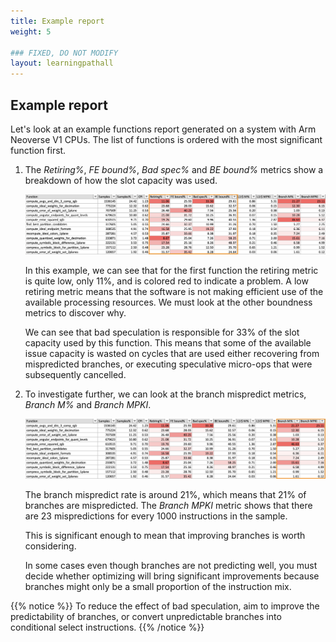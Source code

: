 ```yaml
---
title: Example report
weight: 5

### FIXED, DO NOT MODIFY
layout: learningpathall
---
```


## Example report

Let's look at an example functions report generated on a system with Arm Neoverse V1 CPUs. The list of functions is ordered with the most significant function first.

1. The _Retiring%_, _FE bound%_, _Bad spec%_ and _BE bound%_ metrics show a breakdown of how the slot capacity was used.

    ![Boundness](images/v1-spe-report-boundness.png)

    In this example, we can see that for the first function the retiring metric is quite low, only 11%, and is colored red to indicate a problem. A low retiring metric means that the software is not making efficient use of the available processing resources. We must look at the other boundness metrics to discover why.

    We can see that bad speculation is responsible for 33% of the slot capacity used by this function. This means that some of the available issue capacity is wasted on cycles that are used either recovering from mispredicted branches, or executing speculative micro-ops that were subsequently cancelled.

1. To investigate further, we can look at the branch mispredict metrics, _Branch M%_ and _Branch MPKI_.

    ![Branch mispredicts](images/v1-spe-report-branches.png)

    The branch mispredict rate is around 21%, which means that 21% of branches are mispredicted. The _Branch MPKI_ metric shows that there are 23 mispredictions for every 1000 instructions in the sample.

    This is significant enough to mean that improving branches is worth considering.

    In some cases even though branches are not predicting well, you must decide whether optimizing will bring significant improvements because branches might only be a small proportion of the instruction mix.

{{% notice %}}
To reduce the effect of bad speculation, aim to improve the predictability of branches, or convert unpredictable branches into conditional select instructions.
{{% /notice %}}
